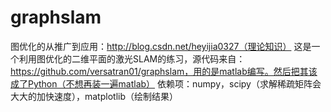 # graphslam
图优化的从推广到应用：http://blog.csdn.net/heyijia0327（理论知识）
这是一个利用图优化的二维平面的激光SLAM的练习，源代码来自：https://github.com/versatran01/graphslam，用的是matlab编写。然后把其该成了Python（不想再装一遍matlab）
依赖项：numpy，scipy（求解稀疏矩阵会大大的加快速度），matplotlib（绘制结果）
